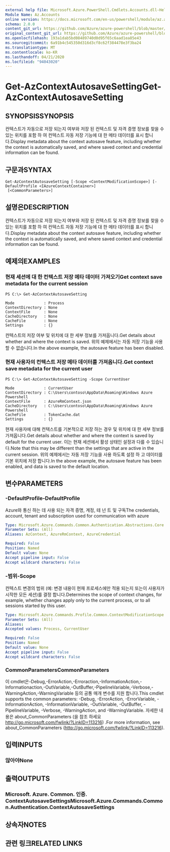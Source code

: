 ```yaml
---
external help file: Microsoft.Azure.PowerShell.Cmdlets.Accounts.dll-Help.xml
Module Name: Az.Accounts
online version: https://docs.microsoft.com/en-us/powershell/module/az.accounts/get-azcontextautosavesetting
schema: 2.0.0
content_git_url: https://github.com/Azure/azure-powershell/blob/master/src/Accounts/Accounts/help/Get-AzContextAutosaveSetting.md
original_content_git_url: https://github.com/Azure/azure-powershell/blob/master/src/Accounts/Accounts/help/Get-AzContextAutosaveSetting.md
ms.openlocfilehash: 193a1dab5bd08489740d0d95f65c6aad1ea85e43
ms.sourcegitcommit: 6a91b4c545350d316d3cf8c62f384478e3f3ba24
ms.translationtype: MT
ms.contentlocale: ko-KR
ms.lasthandoff: 04/21/2020
ms.locfileid: "94043020"
---
```

# <span data-ttu-id="9ebfd-101">Get-AzContextAutosaveSetting</span><span class="sxs-lookup"><span data-stu-id="9ebfd-101">Get-AzContextAutosaveSetting</span></span>

## <span data-ttu-id="9ebfd-102">SYNOPSIS</span><span class="sxs-lookup"><span data-stu-id="9ebfd-102">SYNOPSIS</span></span>
<span data-ttu-id="9ebfd-103">컨텍스트가 자동으로 저장 되는지 여부와 저장 된 컨텍스트 및 자격 증명 정보를 찾을 수 있는 위치를 포함 하 여 컨텍스트 자동 저장 기능에 대 한 메타 데이터를 표시 합니다.</span><span class="sxs-lookup"><span data-stu-id="9ebfd-103">Display metadata about the context autosave feature, including whether the context is automatically saved, and where saved context and credential information can be found.</span></span>

## <span data-ttu-id="9ebfd-104">구문과</span><span class="sxs-lookup"><span data-stu-id="9ebfd-104">SYNTAX</span></span>

```
Get-AzContextAutosaveSetting [-Scope <ContextModificationScope>] [-DefaultProfile <IAzureContextContainer>]
 [<CommonParameters>]
```

## <span data-ttu-id="9ebfd-105">설명은</span><span class="sxs-lookup"><span data-stu-id="9ebfd-105">DESCRIPTION</span></span>
<span data-ttu-id="9ebfd-106">컨텍스트가 자동으로 저장 되는지 여부와 저장 된 컨텍스트 및 자격 증명 정보를 찾을 수 있는 위치를 포함 하 여 컨텍스트 자동 저장 기능에 대 한 메타 데이터를 표시 합니다.</span><span class="sxs-lookup"><span data-stu-id="9ebfd-106">Display metadata about the context autosave feature, including whether the context is automatically saved, and where saved context and credential information can be found.</span></span>

## <span data-ttu-id="9ebfd-107">예제의</span><span class="sxs-lookup"><span data-stu-id="9ebfd-107">EXAMPLES</span></span>

### <span data-ttu-id="9ebfd-108">현재 세션에 대 한 컨텍스트 저장 메타 데이터 가져오기</span><span class="sxs-lookup"><span data-stu-id="9ebfd-108">Get context save metadata for the current session</span></span>
```
PS C:\> Get-AzContextAutosaveSetting

Mode             : Process
ContextDirectory : None
ContextFile      : None
CacheDirectory   : None
CacheFile        : None
Settings         : {}
```

<span data-ttu-id="9ebfd-109">컨텍스트의 저장 여부 및 위치에 대 한 세부 정보를 가져옵니다.</span><span class="sxs-lookup"><span data-stu-id="9ebfd-109">Get details about whether and where the context is saved.</span></span>  <span data-ttu-id="9ebfd-110">위의 예제에서는 자동 저장 기능을 사용할 수 없습니다.</span><span class="sxs-lookup"><span data-stu-id="9ebfd-110">In the above example, the autosave feature has been disabled.</span></span>

### <span data-ttu-id="9ebfd-111">현재 사용자의 컨텍스트 저장 메타 데이터를 가져옵니다.</span><span class="sxs-lookup"><span data-stu-id="9ebfd-111">Get context save metadata for the current user</span></span>
```
PS C:\> Get-AzContextAutosaveSetting -Scope CurrentUser

Mode             : CurrentUser
ContextDirectory : C:\Users\contoso\AppData\Roaming\Windows Azure Powershell
ContextFile      : AzureRmContext.json
CacheDirectory   : C:\Users\contoso\AppData\Roaming\Windows Azure Powershell
CacheFile        : TokenCache.dat
Settings         : {}
```

<span data-ttu-id="9ebfd-112">현재 사용자에 대해 컨텍스트를 기본적으로 저장 하는 경우 및 위치에 대 한 세부 정보를 가져옵니다.</span><span class="sxs-lookup"><span data-stu-id="9ebfd-112">Get details about whether and where the context is saved by default for the current user.</span></span>  <span data-ttu-id="9ebfd-113">이는 현재 세션에서 활성 상태인 설정과 다를 수 있습니다.</span><span class="sxs-lookup"><span data-stu-id="9ebfd-113">Note that this may be different than the settings that are active in the current session.</span></span> <span data-ttu-id="9ebfd-114">위의 예제에서는 자동 저장 기능을 사용 하도록 설정 하 고 데이터를 기본 위치에 저장 합니다.</span><span class="sxs-lookup"><span data-stu-id="9ebfd-114">In the above example, the autosave feature has been enabled, and data is saved to the default location.</span></span>

## <span data-ttu-id="9ebfd-115">변수</span><span class="sxs-lookup"><span data-stu-id="9ebfd-115">PARAMETERS</span></span>

### <span data-ttu-id="9ebfd-116">-DefaultProfile</span><span class="sxs-lookup"><span data-stu-id="9ebfd-116">-DefaultProfile</span></span>
<span data-ttu-id="9ebfd-117">Azure와 통신 하는 데 사용 되는 자격 증명, 계정, 테 넌 트 및 구독</span><span class="sxs-lookup"><span data-stu-id="9ebfd-117">The credentials, account, tenant and subscription used for communication with azure</span></span>

```yaml
Type: Microsoft.Azure.Commands.Common.Authentication.Abstractions.Core.IAzureContextContainer
Parameter Sets: (All)
Aliases: AzContext, AzureRmContext, AzureCredential

Required: False
Position: Named
Default value: None
Accept pipeline input: False
Accept wildcard characters: False
```

### <span data-ttu-id="9ebfd-118">-범위</span><span class="sxs-lookup"><span data-stu-id="9ebfd-118">-Scope</span></span>
<span data-ttu-id="9ebfd-119">컨텍스트 변경의 범위 (예: 변경 내용이 현재 프로세스에만 적용 되는지 또는이 사용자가 시작한 모든 세션)를 결정 합니다.</span><span class="sxs-lookup"><span data-stu-id="9ebfd-119">Determines the scope of context changes, for example, whether changes apply only to the current process, or to all sessions started by this user.</span></span>

```yaml
Type: Microsoft.Azure.Commands.Profile.Common.ContextModificationScope
Parameter Sets: (All)
Aliases:
Accepted values: Process, CurrentUser

Required: False
Position: Named
Default value: None
Accept pipeline input: False
Accept wildcard characters: False
```

### <span data-ttu-id="9ebfd-120">CommonParameters</span><span class="sxs-lookup"><span data-stu-id="9ebfd-120">CommonParameters</span></span>
<span data-ttu-id="9ebfd-121">이 cmdlet은-Debug,-ErrorAction,-Erroraction,-InformationAction,-Informationaction,-OutVariable,-OutBuffer,-PipelineVariable,-Verbose,-WarningAction,-WarningVariable 등의 공통 매개 변수를 지원 합니다.</span><span class="sxs-lookup"><span data-stu-id="9ebfd-121">This cmdlet supports the common parameters: -Debug, -ErrorAction, -ErrorVariable, -InformationAction, -InformationVariable, -OutVariable, -OutBuffer, -PipelineVariable, -Verbose, -WarningAction, and -WarningVariable.</span></span> <span data-ttu-id="9ebfd-122">자세한 내용은 about_CommonParameters (을 참조 하세요 http://go.microsoft.com/fwlink/?LinkID=113216) .</span><span class="sxs-lookup"><span data-stu-id="9ebfd-122">For more information, see about_CommonParameters (http://go.microsoft.com/fwlink/?LinkID=113216).</span></span>

## <span data-ttu-id="9ebfd-123">입력</span><span class="sxs-lookup"><span data-stu-id="9ebfd-123">INPUTS</span></span>

### <span data-ttu-id="9ebfd-124">않아야</span><span class="sxs-lookup"><span data-stu-id="9ebfd-124">None</span></span>

## <span data-ttu-id="9ebfd-125">출력</span><span class="sxs-lookup"><span data-stu-id="9ebfd-125">OUTPUTS</span></span>

### <span data-ttu-id="9ebfd-126">Microsoft. Azure. Common. 인증. ContextAutosaveSettings</span><span class="sxs-lookup"><span data-stu-id="9ebfd-126">Microsoft.Azure.Commands.Common.Authentication.ContextAutosaveSettings</span></span>

## <span data-ttu-id="9ebfd-127">상속자</span><span class="sxs-lookup"><span data-stu-id="9ebfd-127">NOTES</span></span>

## <span data-ttu-id="9ebfd-128">관련 링크</span><span class="sxs-lookup"><span data-stu-id="9ebfd-128">RELATED LINKS</span></span>
